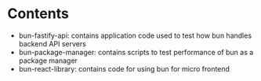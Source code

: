 # Contents

- bun-fastify-api: contains application code used to test how bun handles backend API servers
- bun-package-manager: contains scripts to test performance of bun as a package manager
- bun-react-library: contains code for using bun for micro frontend

